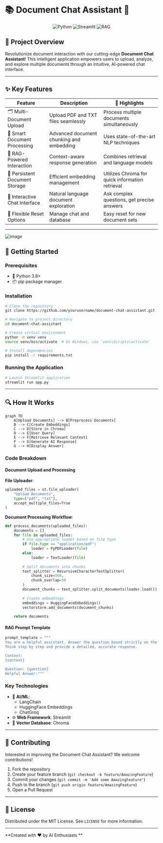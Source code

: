 # 📚 Document Chat Assistant 🤖

<div align="center">
    <img src="https://img.shields.io/badge/Language-Python-blue?style=for-the-badge&logo=python" alt="Python">
    <img src="https://img.shields.io/badge/Framework-Streamlit-red?style=for-the-badge&logo=streamlit" alt="Streamlit">
    <img src="https://img.shields.io/badge/AI-Retrieval%20Augmented%20Generation-green?style=for-the-badge" alt="RAG">
</div>

## 🌟 Project Overview

Revolutionize document interaction with our cutting-edge **Document Chat Assistant**! This intelligent application empowers users to upload, analyze, and explore multiple documents through an intuitive, AI-powered chat interface.

---

## ✨ Key Features

| Feature | Description | 🚀 Highlights |
|---------|-------------|---------------|
| 🗂️ Multi-Document Upload | Upload PDF and TXT files seamlessly | Process multiple documents simultaneously |
| 🧠 Smart Document Processing | Advanced document chunking and embedding | Uses state-of-the-art NLP techniques |
| 💬 RAG-Powered Interaction | Context-aware response generation | Combines retrieval and language models |
| 💾 Persistent Document Storage | Efficient embedding management | Utilizes Chroma for quick information retrieval |
| 🤝 Interactive Chat Interface | Natural language document exploration | Ask complex questions, get precise answers |
| 🔄 Flexible Reset Options | Manage chat and database | Easy reset for new document sets |

---

![image](https://github.com/user-attachments/assets/af6cf2c8-de42-4918-9ecf-8baf642c5c95)


## 🚀 Getting Started

### Prerequisites

- 🐍 Python 3.8+
- 📦 pip package manager

### Installation

```bash
# Clone the repository
git clone https://github.com/yourusername/document-chat-assistant.git

# Navigate to project directory
cd document-chat-assistant

# Create virtual environment
python -m venv venv
source venv/bin/activate  # On Windows, use `venv\Scripts\activate`

# Install dependencies
pip install -r requirements.txt
```

### Running the Application

```bash
# Launch Streamlit application
streamlit run app.py
```

---

## 🔍 How It Works

```mermaid
graph TD
    A[Upload Documents] --> B[Preprocess Documents]
    B --> C[Create Embeddings]
    C --> D[Store in Chroma]
    D --> E[User Query]
    E --> F[Retrieve Relevant Context]
    F --> G[Generate AI Response]
    G --> H[Display Answer]
```

### Code Breakdown

#### Document Upload and Processing

**File Uploader**:
```python
uploaded_files = st.file_uploader(
    "Upload Documents", 
    type=["pdf", "txt"], 
    accept_multiple_files=True
)
```

**Document Processing Workflow**:
```python
def process_documents(uploaded_files):
    documents = []
    for file in uploaded_files:
        # Use appropriate loader based on file type
        if file.type == "application/pdf":
            loader = PyPDFLoader(file)
        else:
            loader = TextLoader(file)
        
        # Split documents into chunks
        text_splitter = RecursiveCharacterTextSplitter(
            chunk_size=500,
            chunk_overlap=50
        )
        document_chunks = text_splitter.split_documents(loader.load())
        
        # Create embeddings
        embeddings = HuggingFaceEmbeddings()
        vectorstore.add_documents(document_chunks)
        
    return documents
```

#### RAG Prompt Template
```python
prompt_template = """
You are a helpful assistant. Answer the question based strictly on the provided context.
Think step by step and provide a detailed, accurate response.

Context:
{context}

Question: {question}
Helpful Answer:"""
```

### Key Technologies

- 🧠 **AI/ML**: 
  - LangChain
  - HuggingFace Embeddings
  - ChatGroq
- 🌐 **Web Framework**: Streamlit
- 💾 **Vector Database**: Chroma

---

## 🤝 Contributing

Interested in improving the Document Chat Assistant? We welcome contributions!

1. Fork the repository
2. Create your feature branch (`git checkout -b feature/AmazingFeature`)
3. Commit your changes (`git commit -m 'Add some AmazingFeature'`)
4. Push to the branch (`git push origin feature/AmazingFeature`)
5. Open a Pull Request

---

## 📜 License

Distributed under the MIT License. See `LICENSE` for more information.

---


**Created with ❤️ by AI Enthusiasts **
